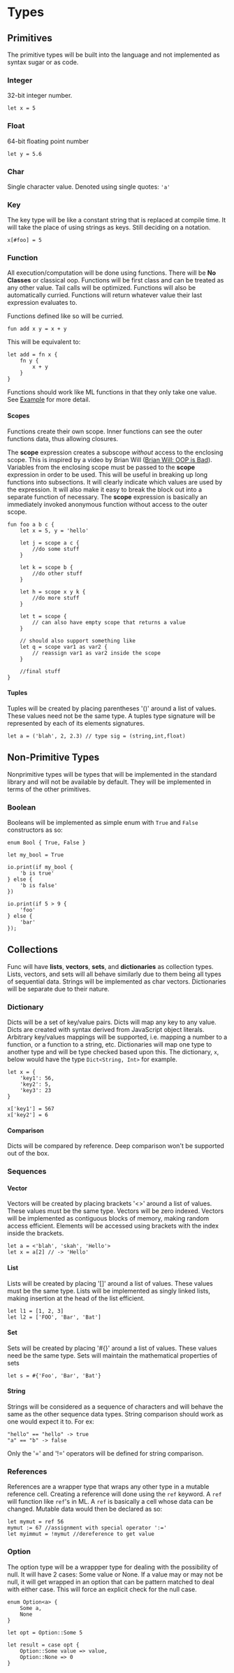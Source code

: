 Types
=====

Primitives
----------
The primitive types will be built into the language and not implemented as syntax sugar or as code.

### Integer
32-bit integer number.
```text
let x = 5
```

### Float
64-bit floating point number
```text
let y = 5.6
```

### Char
Single character value.
Denoted using single quotes: `'a'`

### Key
The key type will be like a constant string that is replaced at compile time.
It will take the place of using strings as keys.
Still deciding on a notation.

```text
x[#foo] = 5
```

### Function
All execution/computation will be done using functions.
There will be **No Classes** or classical oop.
Functions will be first class and can be treated as any other value.
Tail calls will be optimized.
Functions will also be automatically curried.
Functions will return whatever value their last expression evaluates to.

Functions defined like so will be curried.
```text
fun add x y = x + y 
```
This will be equivalent to:
```text
let add = fn x { 
    fn y { 
        x + y
    }
}
```
Functions should work like ML functions in that they only take one value.
See [Example](../samples/blah.func) for more detail.

#### Scopes
Functions create their own scope.
Inner functions can see the outer functions data, thus allowing closures.

The **scope** expression creates a subscope *without* access to the enclosing scope.
This is inspired by a video by Brian Will ([Brian Will: OOP is Bad](https://www.youtube.com/watch?v=QM1iUe6IofM#t=41m50s)).
Variables from the enclosing scope must be passed to the **scope** expression in order to be used.
This will be useful in breaking up long functions into subsections.
It will clearly indicate which values are used by the expression.
It will also make it easy to break the block out into a separate function of necessary.
The **scope** expression is basically an immediately invoked anonymous function without access to the outer scope.

```text
fun foo a b c {
    let x = 5, y = 'hello'

    let j = scope a c {
        //do some stuff
    }

    let k = scope b {
        //do other stuff
    }

    let h = scope x y k {
        //do more stuff
    }

	let t = scope {
		// can also have empty scope that returns a value
	}

	// should also support something like
	let q = scope var1 as var2 {
		// reassign var1 as var2 inside the scope
	}

    //final stuff
}
```

#### Tuples
Tuples will be created by placing parentheses '()' around a list of values.
These values need not be the same type.
A tuples type signature will be represented by each of its elements signatures.
```text
let a = ('blah', 2, 2.3) // type sig = (string,int,float)
```

Non-Primitive Types
-------------------
Nonprimitive types will be types that will be implemented in the standard library and will not be available by default.
They will be implemented in terms of the other primitives.

### Boolean
Booleans will be implemented as simple enum with `True` and `False` constructors as so:
```text
enum Bool { True, False }

let my_bool = True

io.print(if my_bool { 
    'b is true'
} else { 
    'b is false'
})

io.print(if 5 > 9 {
    'foo'
} else {
    'bar'
});
```

Collections
-----------
Func will have **lists**, **vectors**, **sets**, and **dictionaries** as collection types.
Lists, vectors, and sets will all behave similarly due to them being all types of sequential data.
Strings will be implemented as char vectors.
Dictionaries will be separate due to their nature.

### Dictionary
Dicts will be a set of key/value pairs.
Dicts will map any key to any value.
Dicts are created with syntax derived from JavaScript object literals.
Arbitrary key/values mappings will be supported, i.e. mapping a number to a function, or a function to a string, etc.
Dictionaries will map one type to another type and will be type checked based upon this.
The dictionary, `x`, below would have the type `Dict<String, Int>` for example.

```text
let x = {
    'key1': 56,
    'key2': 5,
    'key3': 23
}

x['key1'] = 567
x['key2'] = 6
```

#### Comparison
Dicts will be compared by reference.
Deep comparison won't be supported out of the box.

### Sequences
#### Vector
Vectors will be created by placing brackets '<>' around a list of values.
These values must be the same type.
Vectors will be zero indexed.
Vectors will be implemented as contiguous blocks of memory, making random access efficient.
Elements will be accessed using brackets with the index inside the brackets.

```text
let a = <'blah', 'skah', 'Hello'>
let x = a[2] // -> 'Hello'
```

#### List
Lists will be created by placing '[]' around a list of values.
These values must be the same type.
Lists will be implemented as singly linked lists, making insertion at the head of the list efficient.
```text
let l1 = [1, 2, 3]
let l2 = ['FOO', 'Bar', 'Bat']
```

#### Set
Sets will be created by placing '#{}' around a list of values.
These values need be the same type.
Sets will maintain the mathematical properties of sets
```text
let s = #{'Foo', 'Bar', 'Bat'}
```

#### String
Strings will be considered as a sequence of characters and will behave the same as the other sequence data types.
String comparison should work as one would expect it to.
For ex:
```text
"hello" == "hello" -> true
"a" == "b" -> false
```
Only the '=' and '!=' operators will be defined for string comparison.

### References
References are a wrapper type that wraps any other type in a mutable reference cell.
Creating a reference will done using the `ref` keyword.
A `ref` will function like `ref`'s in ML.
A `ref` is basically a cell whose data can be changed.
Mutable data would then be declared as so:
```text
let mymut = ref 56
mymut := 67 //assignment with special operator ':='
let myimmut = !mymut //dereference to get value
```
### Option
The option type will be a wrappper type for dealing with the possibility of null.
It will have 2 cases: Some value or None.
If a value may or may not be null, it will get wrapped in an option that can be pattern matched to deal with either case.
This will force an explicit check for the null case.
```
enum Option<a> {
	Some a,
	None
}

let opt = Option::Some 5

let result = case opt {
	Option::Some value => value,
	Option::None => 0
}
```

